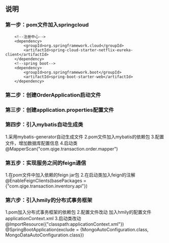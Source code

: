 ## 说明
### 第一步：pom文件加入springcloud
        <!--注册中心-->
        <dependency>
            <groupId>org.springframework.cloud</groupId>
            <artifactId>spring-cloud-starter-netflix-eureka-client</artifactId>
        </dependency>
        <!--spring boot-->
        <dependency>
            <groupId>org.springframework.boot</groupId>
            <artifactId>spring-boot-starter-web</artifactId>
        </dependency>
### 第二步：创建OrderApplication启动文件
### 第三步：创建application.properties配置文件

### 第四步：引入mybatis自动生成类
1.采用mybatis-generator自动生成文件
2.pom文件加入mybatis的依赖包
3.配置文件，增加数据库配置信息
4.启动类
    @MapperScan("com.qige.transaction.order.mapper")
### 第五步：实现服务之间的feign通信
1.在pom文件中加入依赖的feign jar包
2.在启动类加入feign的注解
    @EnableFeignClients(basePackages = {"com.qige.transaction.inventory.api"})
### 第六步：引入hmily的分布式事务框架
1.pom加入分布式事务框架的依赖包
2.配置文件改动
    加入hmily的配置文件applicationContext.xml
3.启动类改动
    @ImportResource({"classpath:applicationContext.xml"})
    @SpringBootApplication(exclude = {MongoAutoConfiguration.class, MongoDataAutoConfiguration.class})
